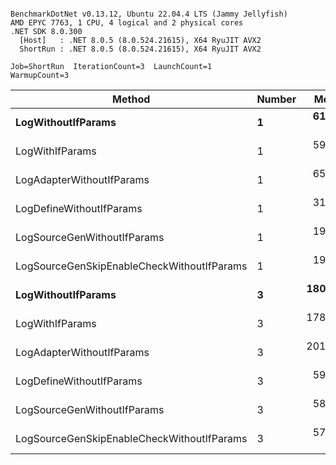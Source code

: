 ```

BenchmarkDotNet v0.13.12, Ubuntu 22.04.4 LTS (Jammy Jellyfish)
AMD EPYC 7763, 1 CPU, 4 logical and 2 physical cores
.NET SDK 8.0.300
  [Host]   : .NET 8.0.5 (8.0.524.21615), X64 RyuJIT AVX2
  ShortRun : .NET 8.0.5 (8.0.524.21615), X64 RyuJIT AVX2

Job=ShortRun  IterationCount=3  LaunchCount=1  
WarmupCount=3  

```
| Method                                     | Number | Mean      | Error     | StdDev   | Min       | Max       | Gen0   | Allocated |
|------------------------------------------- |------- |----------:|----------:|---------:|----------:|----------:|-------:|----------:|
| **LogWithoutIfParams**                         | **1**      |  **61.66 ns** |  **6.900 ns** | **0.378 ns** |  **61.23 ns** |  **61.93 ns** | **0.0010** |      **88 B** |
| LogWithIfParams                            | 1      |  59.65 ns |  1.812 ns | 0.099 ns |  59.54 ns |  59.74 ns | 0.0010 |      88 B |
| LogAdapterWithoutIfParams                  | 1      |  65.52 ns |  4.662 ns | 0.256 ns |  65.28 ns |  65.79 ns | 0.0010 |      88 B |
| LogDefineWithoutIfParams                   | 1      |  31.80 ns | 26.262 ns | 1.440 ns |  30.15 ns |  32.80 ns |      - |         - |
| LogSourceGenWithoutIfParams                | 1      |  19.90 ns |  0.784 ns | 0.043 ns |  19.85 ns |  19.93 ns |      - |         - |
| LogSourceGenSkipEnableCheckWithoutIfParams | 1      |  19.27 ns |  1.507 ns | 0.083 ns |  19.17 ns |  19.32 ns |      - |         - |
| **LogWithoutIfParams**                         | **3**      | **180.52 ns** | **15.838 ns** | **0.868 ns** | **179.96 ns** | **181.52 ns** | **0.0031** |     **264 B** |
| LogWithIfParams                            | 3      | 178.39 ns |  7.146 ns | 0.392 ns | 177.94 ns | 178.67 ns | 0.0031 |     264 B |
| LogAdapterWithoutIfParams                  | 3      | 201.28 ns | 34.619 ns | 1.898 ns | 199.67 ns | 203.37 ns | 0.0031 |     264 B |
| LogDefineWithoutIfParams                   | 3      |  59.07 ns |  3.017 ns | 0.165 ns |  58.97 ns |  59.26 ns |      - |         - |
| LogSourceGenWithoutIfParams                | 3      |  58.22 ns |  1.123 ns | 0.062 ns |  58.17 ns |  58.29 ns |      - |         - |
| LogSourceGenSkipEnableCheckWithoutIfParams | 3      |  57.73 ns | 22.822 ns | 1.251 ns |  56.99 ns |  59.17 ns |      - |         - |
